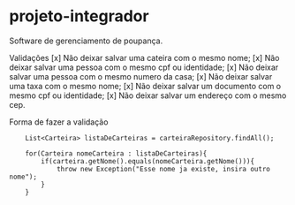 # projeto-integrador
Software de gerenciamento de poupança.

Validações
[x] Não deixar salvar uma cateira com o mesmo nome;
[x] Não deixar salvar uma pessoa com o mesmo cpf ou identidade;
[x] Não deixar salvar uma pessoa com o mesmo numero da casa;
[x] Não deixar salvar uma taxa com o mesmo nome;
[x] Não deixar salvar um documento com o mesmo cpf ou identidade;
[x] Não deixar salvar um endereço com o mesmo cep.
 
Forma de fazer a validação

        List<Carteira> listaDeCarteiras = carteiraRepository.findAll(); 

        for(Carteira nomeCarteira : listaDeCarteiras){
            if(carteira.getNome().equals(nomeCarteira.getNome())){
                throw new Exception("Esse nome ja existe, insira outro nome");
            }
        }